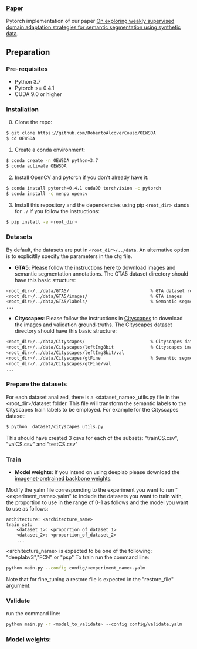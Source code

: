 ### [Paper](https://link.springer.com/article/10.1007/s11042-023-14662-0)  <br>

Pytorch implementation of our paper [On exploring weakly supervised domain adaptation strategies for semantic segmentation using synthetic data](https://link.springer.com/article/10.1007/s11042-023-14662-0).<br>

## Preparation

### Pre-requisites
* Python 3.7
* Pytorch >= 0.4.1
* CUDA 9.0 or higher

### Installation
0. Clone the repo:
```bash
$ git clone https://github.com/RobertoAlcoverCouso/OEWSDA
$ cd OEWSDA
```
1. Create a conda environment:
```bash
$ conda create -n OEWSDA python=3.7
$ conda activate OEWSDA
``` 
2. Install OpenCV and pytorch if you don't already have it:

```bash
$ conda install pytorch=0.4.1 cuda90 torchvision -c pytorch
$ conda install -c menpo opencv
```

3. Install this repository and the dependencies using pip ```<root_dir>``` stands for ```./``` if you follow the instructions:
```bash
$ pip install -e <root_dir> 
```
### Datasets
By default, the datasets are put in ```<root_dir>/../data```. An alternative option is to explicitlly specify the parameters in the cfg file.


* **GTA5**: Please follow the instructions [here](https://download.visinf.tu-darmstadt.de/data/from_games/) to download images and semantic segmentation annotations. The GTA5 dataset directory should have this basic structure:
```bash
<root_dir>/../data/GTA5/                               % GTA dataset root
<root_dir>/../data/GTA5/images/                        % GTA images
<root_dir>/../data/GTA5/labels/                        % Semantic segmentation labels
...
```

* **Cityscapes**: Please follow the instructions in [Cityscapes](https://www.cityscapes-dataset.com/) to download the images and validation ground-truths. The Cityscapes dataset directory should have this basic structure:
```bash
<root_dir>/../data/Cityscapes/                         % Cityscapes dataset root
<root_dir>/../data/Cityscapes/leftImg8bit              % Cityscapes images
<root_dir>/../data/Cityscapes/leftImg8bit/val
<root_dir>/../data/Cityscapes/gtFine                   % Semantic segmentation labels
<root_dir>/../data/Cityscapes/gtFine/val
...
```
### Prepare the datasets

For each dataset analized, there is a <dataset_name>_utils.py file in the <root_dir>/dataset folder. This file will transform the semantic labels to the Cityscapes train labels  to be employed. For example for the Cityscapes dataset:
```bash
$ python  dataset/cityscapes_utils.py
```
This should have created 3 csvs for each of the subsets:  "trainCS.csv", "valCS.csv" and "testCS.csv"


### Train 

* **Model weights**: If you intend on using deeplab please download the [imagenet-pretrained backbone weights](http://www-vpu.eps.uam.es/publications/WSDA_publications/model_zoo/Imagenet_pretrained/init.pth).


Modify the yalm file corresponding to the experiment you want to run "<experiment_name>.yalm" to include the datasets you want to train with, the proportion to use in the range of 0-1 as follows and the model you want to use as follows:
```yalm
architecture: <architecture_name>
train_set:
    <dataset_1>: <proportion_of_dataset_1>
    <dataset_2>: <proportion_of_dataset_2>
    ...
```
<architecture_name> is expected to be one of the following: "deeplabv3","FCN" or "psp"
To train run the command line:
```bash
python main.py --config config/<experiment_name>.yalm
```
Note that for fine_tuning a restore file is expected in the "restore_file" argument.

### Validate

run the command line: 
```bash
python main.py -r <model_to_validate> --config config/validate.yalm
```

### Model weights:
